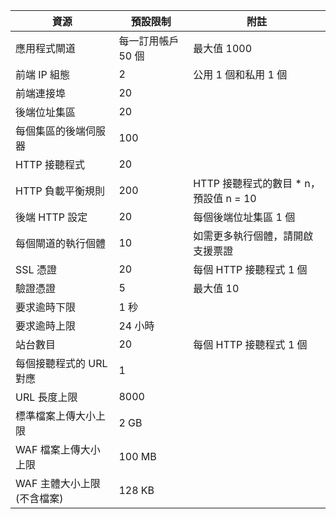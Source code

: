 | 資源 | 預設限制 | 附註 |
| --- | --- | --- |
| 應用程式閘道 |每一訂用帳戶 50 個 | 最大值 1000 |
| 前端 IP 組態 |2 |公用 1 個和私用 1 個 |
| 前端連接埠 |20 | |
| 後端位址集區 |20 | |
| 每個集區的後端伺服器 |100 | |
| HTTP 接聽程式 |20 | |
| HTTP 負載平衡規則 |200 |HTTP 接聽程式的數目 * n，預設值 n = 10 |
| 後端 HTTP 設定 |20 |每個後端位址集區 1 個 |
| 每個閘道的執行個體 |10 | 如需更多執行個體，請開啟支援票證 |
| SSL 憑證 |20 |每個 HTTP 接聽程式 1 個 |
| 驗證憑證 |5 | 最大值 10 |
| 要求逾時下限 |1 秒 | |
| 要求逾時上限 |24 小時 | |
| 站台數目 |20 |每個 HTTP 接聽程式 1 個 |
| 每個接聽程式的 URL 對應 |1 | |
|URL 長度上限|8000|
| 標準檔案上傳大小上限 |2 GB | |
| WAF 檔案上傳大小上限 |100 MB| |
|WAF 主體大小上限 (不含檔案)|128 KB|

